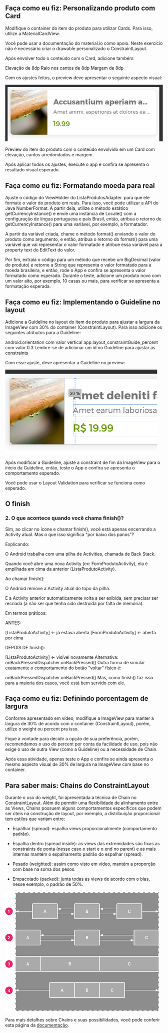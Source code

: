 ## Faça como eu fiz: Personalizando produto com Card

Modifique o container do item do produto para utilizar Cards. Para isso, utilize a MaterialCardView.

Você pode usar a documentação do material.io como apoio. Neste exercício não é necessário criar o drawable personalizado o ConstraintLayout.

Após envolver todo o conteúdo com o Card, adicione também:

Elevação de 8dp
Raio nos cantos de 8dp
Margem de 8dp

Com os ajustes feitos, o preview deve apresentar o seguinte aspecto visual:

![alt text](image.png)

Preview do item do produto com o conteúdo envolvido em um Card com elevação, cantos arredondados e margem.

Após aplicar todos os ajustes, execute o app e confira se apresenta o resultado visual esperado.

## Faça como eu fiz: Formatando moeda para real

Ajuste o código do ViewHolder do ListaProdutosAdapter. para que ele formate o valor do produto em reais. Para isso, você pode utilizar a API do Java NumberFormat. A partir dela, utilize o método estático getCurrencyInstance() e envie uma instância de Locale() com a configuração de língua portuguesa e país Brasil, então, atribua o retorno de getCurrencyInstance() para uma variável, por exemplo, a formatador.

A partir da variável criada, chame o método format() enviando o valor do produto como argumento, e então, atribua o retorno do format() para uma variável que vai representar o valor formatado e atribue essa variável para a property text do EditText do valor.

Por fim, extraia o código para um método que recebe um BigDecimal (valor do produto) e retorne a String que representa o valor formatado para a moeda brasileira, e então, rode o App e confira se apresenta o valor formatado como esperado. Durante o teste, adicione um produto novo com um valor alto, por exemplo, 10 casas ou mais, para verificar se apresenta a formatação esperada.

## Faça como eu fiz: Implementando o Guideline no layout

Adicione a Guideline no layout do item de produto para ajustar a largura da ImageView com 30% do container (ConstraintLayout). Para isso adicione os seguintes atributos para a Guideline:

android:orientation com valor vertical
app:layout_constraintGuide_percent com valor 0.3
Lembre-se de adicionar um id no Guideline para ajustar as constraints

Com esse ajuste, deve apresentar a Guideline no preview:

![alt text](image-1.png)

Após modificar a Guideline, ajuste a constraint de fim da ImageView para o ínicio da Guideline, então, teste o App e confira se apresenta o comportamento esperado.

Você pode usar o Layout Validation para verificar se funciona como esperado.

## O finish

### 2. O que acontece quando você chama finish()?

Sim, ao clicar no ícone e chamar finish(), você está apenas encerrando a Activity atual. Mas o que isso significa "por baixo dos panos"?

Explicando:

O Android trabalha com uma pilha de Activities, chamada de Back Stack.

Quando você abre uma nova Activity (ex: FormProdutoActivity), ela é empilhada em cima da anterior (ListaProdutoActivity).

Ao chamar finish():

O Android remove a Activity atual do topo da pilha.

E a Activity anterior automaticamente volta a ser exibida, sem precisar ser recriada (a não ser que tenha sido destruída por falta de memória).

Em termos práticos:

ANTES:

[ListaProdutoActivity] <- já estava aberta
[FormProdutoActivity]  <- aberta por cima

DEPOIS DE finish():

[ListaProdutoActivity] <- visível novamente
Alternativa: onBackPressedDispatcher.onBackPressed()
Outra forma de simular exatamente o comportamento do botão "voltar" físico é:

onBackPressedDispatcher.onBackPressed()
Mas, como finish() faz isso para a maioria dos casos, você está bem servido com ele.

## Faça como eu fiz: Definindo porcentagem de largura

Conforme apresentado em vídeo, modifique a ImageView para manter a largura de 30% de acordo com o container (ConstraintLayout), porém, utilize o weight ou percent pra isso.

Fique à vontade para decidir a opção de sua preferência, porém, recomendamos o uso do percent por conta da facilidade de uso, pois não exige o uso de outra View (como a Guideline) ou a necessidade de Chain.

Após essa atividade, apenas teste o App e confira se ainda apresenta o mesmo aspecto visual de 30% de largura na ImageView com base no container.

## Para saber mais: Chains do ConstraintLayout

Durante o uso do weight, foi apresentada a técnica de Chain no ConstraintLayout. Além de permitir uma flexibilidade de alinhamento entre as Views, Chains possuem alguns comportamentos específicos que podem ser úteis na construção de layout, por exemplo, a distribuição proporcional tem estilos que variam entre:

- Espalhar (spread): espalha views proporcionalmente (comportamento padrão).

- Espalha dentro (spread inside): as views das extremidades são fixas as constraints de ponta (nesse caso o start e o end no parent) e as mais internas mantém o espalhamento padrão do espalhar (spread).

- Pesado (weighted): assim como visto em vídeo, mantém a proporção com base na soma dos pesos.

- Empacotado (packed): junta todas as views de acordo com o bias, nesse exemplo, o padrão de 50%.

![alt text](image-2.png)

Para mais detalhes sobre Chains e suas possibilidades, você pode conferir esta página da [documentação](https://developer.android.com/develop/ui/views/layout/constraint-layout?hl=pt-br#constrain-chain).